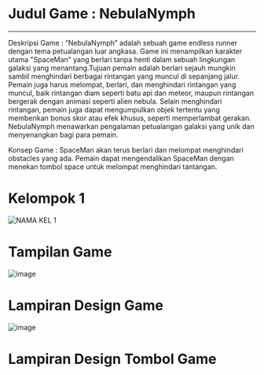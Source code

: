 # Judul Game : NebulaNymph
___________________________________________________________________________________________________________________________________________________________________________________________
Deskripsi Game : “NebulaNymph” adalah sebuah game endless runner dengan tema petualangan luar angkasa. Game ini menampilkan karakter utama "SpaceMan" yang berlari tanpa henti dalam sebuah 
lingkungan galaksi yang menantang.Tujuan pemain adalah berlari sejauh mungkin sambil menghindari berbagai rintangan yang muncul di sepanjang jalur. Pemain juga harus melompat, berlari, 
dan menghindari rintangan yang muncul, baik rintangan diam seperti batu api dan meteor, maupun rintangan bergerak dengan animasi seperti alien nebula. Selain menghindari rintangan, pemain 
juga dapat mengumpulkan objek tertentu yang memberikan bonus skor atau efek khusus, seperti memperlambat gerakan. NebulaNymph menawarkan pengalaman petualangan galaksi yang unik dan
menyenangkan bagi para pemain.

Konsep Game : SpaceMan akan  terus berlari dan melompat menghindari obstacles yang ada. Pemain dapat mengendalikan SpaceMan dengan menekan tombol space untuk melompat menghindari tantangan.
# Kelompok 1
![NAMA KEL 1](https://github.com/caseyzonifer/Tugas-Besar-PBO-RB-Kelompok-1/assets/145270046/a582a0d5-ac11-4c3b-9dd9-617b0848e772)
# Tampilan Game
![image](https://github.com/caseyzonifer/Tugas-Besar-PBO-RB-Kelompok-1/assets/145270046/eea41bc2-252a-486d-8a8a-ede8d1bbf8e2)
# Lampiran Design Game 
![image](https://github.com/caseyzonifer/Tugas-Besar-PBO-RB-Kelompok-1/assets/145270046/729ab175-56e9-452f-a96f-3f577ccd5375)
# Lampiran Design Tombol Game









